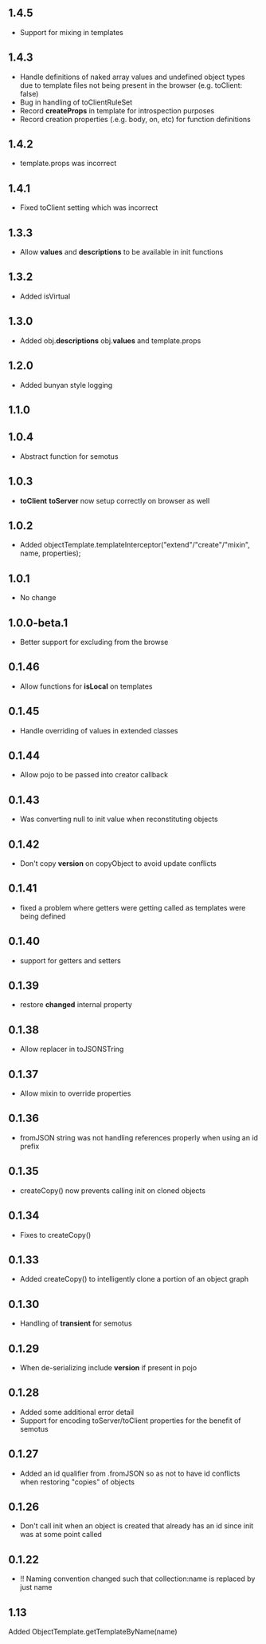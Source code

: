 ## 1.4.5
* Support for mixing in templates
## 1.4.3
* Handle definitions of naked array values and undefined object types due to template files not being present in the browser (e.g. toClient: false)
* Bug in handling of toClientRuleSet
* Record __createProps__ in template for introspection purposes
* Record creation properties (.e.g. body, on, etc) for function definitions
## 1.4.2
* template.props was incorrect
## 1.4.1
* Fixed toClient setting which was incorrect
## 1.3.3
* Allow __values__ and __descriptions__ to be available in init functions
## 1.3.2
* Added isVirtual
## 1.3.0
* Added obj.__descriptions__ obj.__values__ and template.props
## 1.2.0
* Added bunyan style logging
## 1.1.0
## 1.0.4
* Abstract function for semotus
## 1.0.3
* __toClient__ __toServer__ now setup correctly on browser as well
## 1.0.2
* Added objectTemplate.templateInterceptor("extend"/"create"/"mixin", name, properties);
## 1.0.1
* No change
## 1.0.0-beta.1
* Better support for excluding from the browse
## 0.1.46
* Allow functions for __isLocal__ on templates
## 0.1.45
* Handle overriding of values in extended classes
## 0.1.44
* Allow pojo to be passed into creator callback
## 0.1.43
* Was converting null to init value when reconstituting objects
## 0.1.42
* Don't copy __version__ on copyObject to avoid update conflicts
## 0.1.41
* fixed a problem where getters were getting called as templates were being defined
## 0.1.40
* support for getters and setters
## 0.1.39
* restore __changed__ internal property
## 0.1.38
* Allow replacer in toJSONSTring
## 0.1.37
* Allow mixin to override properties
## 0.1.36
* fromJSON string was not handling references properly when using an id prefix
## 0.1.35
* createCopy() now prevents calling init on cloned objects
## 0.1.34
* Fixes to createCopy()
## 0.1.33
* Added createCopy() to intelligently clone a portion of an object graph
## 0.1.30
* Handling of __transient__ for semotus
## 0.1.29
* When de-serializing include __version__ if present in pojo
## 0.1.28
* Added some additional error detail
* Support for encoding toServer/toClient properties for the benefit of semotus
## 0.1.27
* Added an id qualifier from .fromJSON so as not to have id conflicts when restoring "copies" of objects
## 0.1.26
* Don't call init when an object is created that already has an id since init was at some point called
## 0.1.22
* !! Naming convention changed such that collection:name is replaced by just name
## 1.13
Added ObjectTemplate.getTemplateByName(name)
